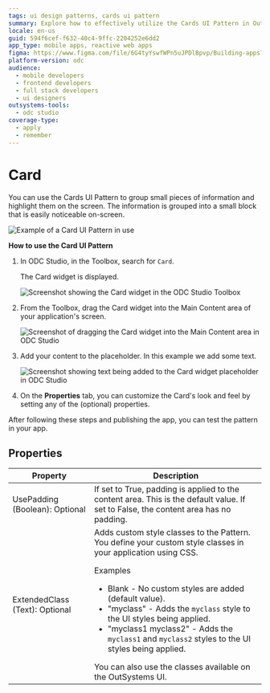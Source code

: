 ```yaml
---
tags: ui design patterns, cards ui pattern
summary: Explore how to effectively utilize the Cards UI Pattern in OutSystems Developer Cloud (ODC) to organize and display information.
locale: en-us
guid: 594f6cef-f632-40c4-9ffc-2204252e6dd2
app_type: mobile apps, reactive web apps
figma: https://www.figma.com/file/6G4tyYswfWPn5uJPDlBpvp/Building-apps?type=design&node-id=3203%3A10485&t=ZwHw8hXeFhwYsO5V-1
platform-version: odc
audience:
  - mobile developers
  - frontend developers
  - full stack developers
  - ui designers
outsystems-tools:
  - odc studio
coverage-type:
  - apply
  - remember
---
```


# Card

You can use the Cards UI Pattern to group small pieces of information and highlight them on the screen. The information is grouped into a small block that is easily noticeable on-screen.

![Example of a Card UI Pattern in use](images/card-1.png "Card UI Pattern Example")

**How to use the Card UI Pattern**

1. In ODC Studio, in the Toolbox, search for `Card`.

    The Card widget is displayed.

    ![Screenshot showing the Card widget in the ODC Studio Toolbox](images/card-2-ss.png "Card Widget in ODC Studio Toolbox")

1. From the Toolbox, drag the Card widget into the Main Content area of your application's screen.

    ![Screenshot of dragging the Card widget into the Main Content area in ODC Studio](images/card-3-ss.png "Dragging Card Widget into Main Content Area")

1. Add your content to the placeholder. In this example we add some text.

    ![Screenshot showing text being added to the Card widget placeholder in ODC Studio](images/card-4-ss.png "Adding Content to Card Placeholder")

1. On the **Properties** tab, you can customize the Card's look and feel by setting any of the (optional) properties.

After following these steps and publishing the app, you can test the pattern in your app.

## Properties

| Property                       | Description                                                                                                                                                                                                                                                                                                                                                                                                                                                                                                                                                                                                           |
|--------------------------------|-----------------------------------------------------------------------------------------------------------------------------------------------------------------------------------------------------------------------------------------------------------------------------------------------------------------------------------------------------------------------------------------------------------------------------------------------------------------------------------------------------------------------------------------------------------------------------------------------------------------------|
| UsePadding (Boolean): Optional | If set to True, padding is applied to the content area. This is the default value. If set to False, the content area has no padding.                                                                                                                                                                                                                                                                                                                                                                                                                                                                                  |
| ExtendedClass (Text): Optional | Adds custom style classes to the Pattern. You define your custom style classes in your application using CSS.<p>Examples</p><ul><li>Blank - No custom styles are added (default value).</li><li>"myclass" - Adds the ``myclass`` style to the UI styles being applied.</li><li>"myclass1 myclass2" - Adds the ``myclass1`` and ``myclass2`` styles to the UI styles being applied. </li></ul>You can also use the classes available on the OutSystems UI. |
